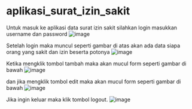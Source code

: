 # aplikasi_surat_izin_sakit
Untuk masuk ke aplikasi data surat izin sakit silahkan login masukkan username dan password
![image](https://user-images.githubusercontent.com/97661073/162894673-50f7036e-130c-4d1a-87b3-474063c16a29.png)

Setelah login maka muncul seperti gambar di atas akan ada data siapa orang yang sakit dan izin beserta potonya
![image](https://user-images.githubusercontent.com/97661073/162894718-87ae9ebb-c1bf-4df1-b6d7-a3634dea37a9.png)

Ketika mengklik tombol tambah maka akan mucul form seperti gambar di bawah
![image](https://user-images.githubusercontent.com/97661073/162894776-770aa4f4-91d5-4e03-8844-1b714ee05144.png)

dan jika mengklik tombol edit maka akan mucul form seperti gambar di bawah
![image](https://user-images.githubusercontent.com/97661073/162894826-a9e48f81-5913-45d2-9581-39d1c45fa486.png)

Jika ingin keluar maka klik tombol logout.
![image](https://user-images.githubusercontent.com/97661073/162894869-de7d82d4-6642-49d5-8b3a-f2779dac7938.png)

